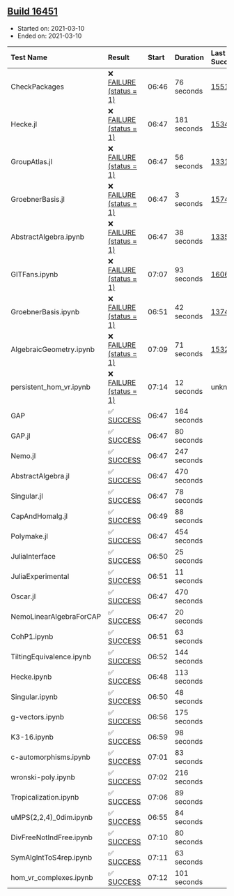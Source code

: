 ## [Build 16451](https://oscarci.mathematik.uni-kl.de/job/oscar/16451/)

* Started on: 2021-03-10
* Ended on: 2021-03-10

| Test Name    | Result | Start | Duration | Last Success | First Failure |
|:-------------|:-------|:------|:---------|:-------------|:--------------|
| CheckPackages | ❌ [FAILURE (status = 1)](https://oscarci.mathematik.uni-kl.de/job/oscar/16451/artifact/logs/build-16451/CheckPackages.log) | 06:46 | 76 seconds | [15514](https://oscarci.mathematik.uni-kl.de/job/oscar/15514/) | [15515](https://oscarci.mathematik.uni-kl.de/job/oscar/15515/) |
| Hecke.jl | ❌ [FAILURE (status = 1)](https://oscarci.mathematik.uni-kl.de/job/oscar/16451/artifact/logs/build-16451/Hecke.jl.log) | 06:47 | 181 seconds | [15344](https://oscarci.mathematik.uni-kl.de/job/oscar/15344/) | [15348](https://oscarci.mathematik.uni-kl.de/job/oscar/15348/) |
| GroupAtlas.jl | ❌ [FAILURE (status = 1)](https://oscarci.mathematik.uni-kl.de/job/oscar/16451/artifact/logs/build-16451/GroupAtlas.jl.log) | 06:47 | 56 seconds | [13311](https://oscarci.mathematik.uni-kl.de/job/oscar/13311/) | [13312](https://oscarci.mathematik.uni-kl.de/job/oscar/13312/) |
| GroebnerBasis.jl | ❌ [FAILURE (status = 1)](https://oscarci.mathematik.uni-kl.de/job/oscar/16451/artifact/logs/build-16451/GroebnerBasis.jl.log) | 06:47 | 3 seconds | [15745](https://oscarci.mathematik.uni-kl.de/job/oscar/15745/) | [15746](https://oscarci.mathematik.uni-kl.de/job/oscar/15746/) |
| AbstractAlgebra.ipynb | ❌ [FAILURE (status = 1)](https://oscarci.mathematik.uni-kl.de/job/oscar/16451/artifact/logs/build-16451/AbstractAlgebra.ipynb.log) | 06:47 | 38 seconds | [13355](https://oscarci.mathematik.uni-kl.de/job/oscar/13355/) | [13356](https://oscarci.mathematik.uni-kl.de/job/oscar/13356/) |
| GITFans.ipynb | ❌ [FAILURE (status = 1)](https://oscarci.mathematik.uni-kl.de/job/oscar/16451/artifact/logs/build-16451/GITFans.ipynb.log) | 07:07 | 93 seconds | [16068](https://oscarci.mathematik.uni-kl.de/job/oscar/16068/) | [16069](https://oscarci.mathematik.uni-kl.de/job/oscar/16069/) |
| GroebnerBasis.ipynb | ❌ [FAILURE (status = 1)](https://oscarci.mathematik.uni-kl.de/job/oscar/16451/artifact/logs/build-16451/GroebnerBasis.ipynb.log) | 06:51 | 42 seconds | [13748](https://oscarci.mathematik.uni-kl.de/job/oscar/13748/) | [13749](https://oscarci.mathematik.uni-kl.de/job/oscar/13749/) |
| AlgebraicGeometry.ipynb | ❌ [FAILURE (status = 1)](https://oscarci.mathematik.uni-kl.de/job/oscar/16451/artifact/logs/build-16451/AlgebraicGeometry.ipynb.log) | 07:09 | 71 seconds | [15322](https://oscarci.mathematik.uni-kl.de/job/oscar/15322/) | [15323](https://oscarci.mathematik.uni-kl.de/job/oscar/15323/) |
| persistent_hom_vr.ipynb | ❌ [FAILURE (status = 1)](https://oscarci.mathematik.uni-kl.de/job/oscar/16451/artifact/logs/build-16451/persistent_hom_vr.ipynb.log) | 07:14 | 12 seconds | unknown | unknown |
| GAP | ✅ [SUCCESS](https://oscarci.mathematik.uni-kl.de/job/oscar/16451/artifact/logs/build-16451/GAP.log) | 06:47 | 164 seconds |  |  |
| GAP.jl | ✅ [SUCCESS](https://oscarci.mathematik.uni-kl.de/job/oscar/16451/artifact/logs/build-16451/GAP.jl.log) | 06:47 | 80 seconds |  |  |
| Nemo.jl | ✅ [SUCCESS](https://oscarci.mathematik.uni-kl.de/job/oscar/16451/artifact/logs/build-16451/Nemo.jl.log) | 06:47 | 247 seconds |  |  |
| AbstractAlgebra.jl | ✅ [SUCCESS](https://oscarci.mathematik.uni-kl.de/job/oscar/16451/artifact/logs/build-16451/AbstractAlgebra.jl.log) | 06:47 | 470 seconds |  |  |
| Singular.jl | ✅ [SUCCESS](https://oscarci.mathematik.uni-kl.de/job/oscar/16451/artifact/logs/build-16451/Singular.jl.log) | 06:47 | 78 seconds |  |  |
| CapAndHomalg.jl | ✅ [SUCCESS](https://oscarci.mathematik.uni-kl.de/job/oscar/16451/artifact/logs/build-16451/CapAndHomalg.jl.log) | 06:49 | 88 seconds |  |  |
| Polymake.jl | ✅ [SUCCESS](https://oscarci.mathematik.uni-kl.de/job/oscar/16451/artifact/logs/build-16451/Polymake.jl.log) | 06:47 | 454 seconds |  |  |
| JuliaInterface | ✅ [SUCCESS](https://oscarci.mathematik.uni-kl.de/job/oscar/16451/artifact/logs/build-16451/JuliaInterface.log) | 06:50 | 25 seconds |  |  |
| JuliaExperimental | ✅ [SUCCESS](https://oscarci.mathematik.uni-kl.de/job/oscar/16451/artifact/logs/build-16451/JuliaExperimental.log) | 06:51 | 11 seconds |  |  |
| Oscar.jl | ✅ [SUCCESS](https://oscarci.mathematik.uni-kl.de/job/oscar/16451/artifact/logs/build-16451/Oscar.jl.log) | 06:47 | 470 seconds |  |  |
| NemoLinearAlgebraForCAP | ✅ [SUCCESS](https://oscarci.mathematik.uni-kl.de/job/oscar/16451/artifact/logs/build-16451/NemoLinearAlgebraForCAP.log) | 06:47 | 20 seconds |  |  |
| CohP1.ipynb | ✅ [SUCCESS](https://oscarci.mathematik.uni-kl.de/job/oscar/16451/artifact/logs/build-16451/CohP1.ipynb.log) | 06:51 | 63 seconds |  |  |
| TiltingEquivalence.ipynb | ✅ [SUCCESS](https://oscarci.mathematik.uni-kl.de/job/oscar/16451/artifact/logs/build-16451/TiltingEquivalence.ipynb.log) | 06:52 | 144 seconds |  |  |
| Hecke.ipynb | ✅ [SUCCESS](https://oscarci.mathematik.uni-kl.de/job/oscar/16451/artifact/logs/build-16451/Hecke.ipynb.log) | 06:48 | 113 seconds |  |  |
| Singular.ipynb | ✅ [SUCCESS](https://oscarci.mathematik.uni-kl.de/job/oscar/16451/artifact/logs/build-16451/Singular.ipynb.log) | 06:50 | 48 seconds |  |  |
| g-vectors.ipynb | ✅ [SUCCESS](https://oscarci.mathematik.uni-kl.de/job/oscar/16451/artifact/logs/build-16451/g-vectors.ipynb.log) | 06:56 | 175 seconds |  |  |
| K3-16.ipynb | ✅ [SUCCESS](https://oscarci.mathematik.uni-kl.de/job/oscar/16451/artifact/logs/build-16451/K3-16.ipynb.log) | 06:59 | 98 seconds |  |  |
| c-automorphisms.ipynb | ✅ [SUCCESS](https://oscarci.mathematik.uni-kl.de/job/oscar/16451/artifact/logs/build-16451/c-automorphisms.ipynb.log) | 07:01 | 83 seconds |  |  |
| wronski-poly.ipynb | ✅ [SUCCESS](https://oscarci.mathematik.uni-kl.de/job/oscar/16451/artifact/logs/build-16451/wronski-poly.ipynb.log) | 07:02 | 216 seconds |  |  |
| Tropicalization.ipynb | ✅ [SUCCESS](https://oscarci.mathematik.uni-kl.de/job/oscar/16451/artifact/logs/build-16451/Tropicalization.ipynb.log) | 07:06 | 89 seconds |  |  |
| uMPS(2,2,4)_0dim.ipynb | ✅ [SUCCESS](https://oscarci.mathematik.uni-kl.de/job/oscar/16451/artifact/logs/build-16451/uMPS-2-2-4-_0dim.ipynb.log) | 06:55 | 84 seconds |  |  |
| DivFreeNotIndFree.ipynb | ✅ [SUCCESS](https://oscarci.mathematik.uni-kl.de/job/oscar/16451/artifact/logs/build-16451/DivFreeNotIndFree.ipynb.log) | 07:10 | 80 seconds |  |  |
| SymAlgIntToS4rep.ipynb | ✅ [SUCCESS](https://oscarci.mathematik.uni-kl.de/job/oscar/16451/artifact/logs/build-16451/SymAlgIntToS4rep.ipynb.log) | 07:11 | 63 seconds |  |  |
| hom_vr_complexes.ipynb | ✅ [SUCCESS](https://oscarci.mathematik.uni-kl.de/job/oscar/16451/artifact/logs/build-16451/hom_vr_complexes.ipynb.log) | 07:12 | 101 seconds |  |  |
